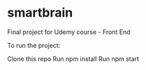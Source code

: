# smartbrain
Final project for Udemy course - Front End

To run the project:

Clone this repo
Run npm install
Run npm start
